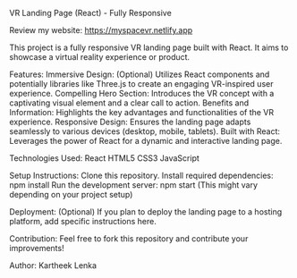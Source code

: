 VR Landing Page (React) - Fully Responsive

Review my website: https://myspacevr.netlify.app

This project is a fully responsive VR landing page built with React. It aims to showcase a virtual reality experience or product.

Features:
Immersive Design: (Optional) Utilizes React components and potentially libraries like Three.js to create an engaging VR-inspired user experience.
Compelling Hero Section: Introduces the VR concept with a captivating visual element and a clear call to action.
Benefits and Information: Highlights the key advantages and functionalities of the VR experience.
Responsive Design: Ensures the landing page adapts seamlessly to various devices (desktop, mobile, tablets).
Built with React: Leverages the power of React for a dynamic and interactive landing page.

Technologies Used:
React
HTML5
CSS3
JavaScript

Setup Instructions:
Clone this repository.
Install required dependencies: npm install
Run the development server: npm start (This might vary depending on your project setup)

Deployment:
(Optional) If you plan to deploy the landing page to a hosting platform, add specific instructions here.

Contribution:
Feel free to fork this repository and contribute your improvements!

Author: Kartheek Lenka
